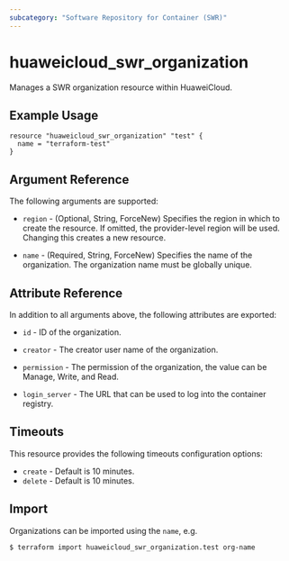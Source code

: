 ```yaml
---
subcategory: "Software Repository for Container (SWR)"
---
```


# huaweicloud_swr_organization

Manages a SWR organization resource within HuaweiCloud.

## Example Usage

```hcl
resource "huaweicloud_swr_organization" "test" {
  name = "terraform-test"
}
```

## Argument Reference

The following arguments are supported:

* `region` - (Optional, String, ForceNew) Specifies the region in which to create the resource. If omitted, the
  provider-level region will be used. Changing this creates a new resource.

* `name` - (Required, String, ForceNew) Specifies the name of the organization. The organization name must be globally
  unique.

## Attribute Reference

In addition to all arguments above, the following attributes are exported:

* `id` - ID of the organization.

* `creator` - The creator user name of the organization.

* `permission` - The permission of the organization, the value can be Manage, Write, and Read.

* `login_server` - The URL that can be used to log into the container registry.

## Timeouts

This resource provides the following timeouts configuration options:

* `create` - Default is 10 minutes.
* `delete` - Default is 10 minutes.

## Import

Organizations can be imported using the `name`, e.g.

```
$ terraform import huaweicloud_swr_organization.test org-name
```
